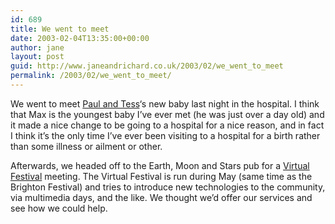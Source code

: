 ```yaml
---
id: 689
title: We went to meet
date: 2003-02-04T13:35:00+00:00
author: jane
layout: post
guid: http://www.janeandrichard.co.uk/2003/02/we_went_to_meet
permalink: /2003/02/we_went_to_meet/
---
```

We went to meet [Paul and Tess](http://v1.janeandrichard.co.uk/photos/ealing2brighton/img_0428/)&#8216;s new baby last night in the hospital. I think that Max is the youngest baby I&#8217;ve ever met (he was just over a day old) and it made a nice change to be going to a hospital for a nice reason, and in fact I think it&#8217;s the only time I&#8217;ve ever been visiting to a hospital for a birth rather than some illness or ailment or other.

Afterwards, we headed off to the Earth, Moon and Stars pub for a [Virtual Festival](http://www.virtualfestival.org.uk) meeting. The Virtual Festival is run during May (same time as the Brighton Festival) and tries to introduce new technologies to the community, via multimedia days, and the like. We thought we&#8217;d offer our services and see how we could help.